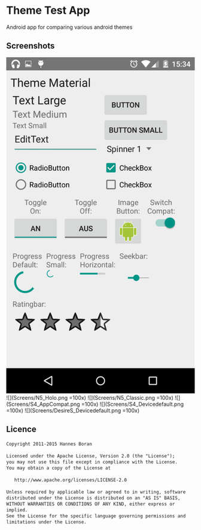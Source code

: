 # Theme Test App
Android app for comparing various android themes

## Screenshots
![](Screens/N5_Material.png)
![](Screens/N5_Holo.png =100x)
![](Screens/N5_Classic.png =100x)
![](Screens/S4_AppCompat.png =100x)
![](Screens/S4_Devicedefault.png =100x)
![](Screens/DesireS_Devicedefault.png =100x)

## Licence
    Copyright 2011-2015 Hannes Boran

    Licensed under the Apache License, Version 2.0 (the "License");
    you may not use this file except in compliance with the License.
    You may obtain a copy of the License at

       http://www.apache.org/licenses/LICENSE-2.0

    Unless required by applicable law or agreed to in writing, software
    distributed under the License is distributed on an "AS IS" BASIS,
    WITHOUT WARRANTIES OR CONDITIONS OF ANY KIND, either express or implied.
    See the License for the specific language governing permissions and
    limitations under the License.

